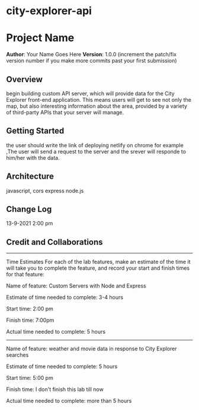 # city-explorer-api

# Project Name

**Author**: Your Name Goes Here
**Version**: 1.0.0 (increment the patch/fix version number if you make more commits past your first submission)

## Overview
begin building  custom API server, which will provide data for the City Explorer front-end application. This means users will get to see not only the map, but also interesting information about the area, provided by a variety of third-party APIs that your server will manage.
## Getting Started
the user should write the link of deploying netlify on chrome for example ,The user will send a request to the server and the srever will responde to him/her with the data.
## Architecture
javascript,
cors
express
node.js

## Change Log


13-9-2021 2:00 pm

## Credit and Collaborations
<!-- Give credit (and a link) to other people or resources that helped you build this application. -->

---------------------------------------------


Time Estimates
For each of the lab features, make an estimate of the time it will take you to complete the feature, and record your start and finish times for that feature:

Name of feature: Custom Servers with Node and Express


Estimate of time needed to complete: 3-4 hours

Start time: 2:00 pm

Finish time: 7:00pm

Actual time needed to complete: 5 hours


----------------------------------


Name of feature: weather and movie data in response to City Explorer searches

Estimate of time needed to complete: 5 hours

Start time: 5:00 pm

Finish time:  I don't finish this lab till now

Actual time needed to complete: more than 5 hours


